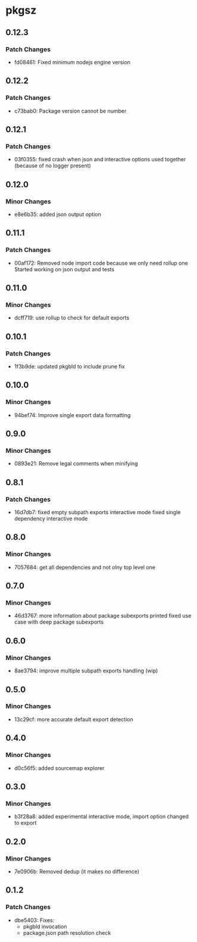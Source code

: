 # pkgsz

## 0.12.3

### Patch Changes

- fd08461: Fixed minimum nodejs engine version

## 0.12.2

### Patch Changes

- c73bab0: Package version cannot be number

## 0.12.1

### Patch Changes

- 03f0355: fixed crash when json and interactive options used together (because of no logger present)

## 0.12.0

### Minor Changes

- e8e6b35: added json output option

## 0.11.1

### Patch Changes

- 00af172: Removed node import code because we only need rollup one
  Started working on json output and tests

## 0.11.0

### Minor Changes

- dcff719: use rollup to check for default exports

## 0.10.1

### Patch Changes

- 1f3b9de: updated pkgbld to include prune fix

## 0.10.0

### Minor Changes

- 94bef74: Improve single export data formatting

## 0.9.0

### Minor Changes

- 0893e21: Remove legal comments when minifying

## 0.8.1

### Patch Changes

- 16d7db7: fixed empty subpath exports interactive mode
  fixed single dependency interactive mode

## 0.8.0

### Minor Changes

- 7057684: get all dependencies and not olny top level one

## 0.7.0

### Minor Changes

- 46d3767: more information about package subexports printed
  fixed use case with deep package subexports

## 0.6.0

### Minor Changes

- 8ae3794: improve multiple subpath exports handling (wip)

## 0.5.0

### Minor Changes

- 13c29cf: more accurate default export detection

## 0.4.0

### Minor Changes

- d0c56f5: added sourcemap explorer

## 0.3.0

### Minor Changes

- b3f28a8: added experimental interactive mode, import option changed to export

## 0.2.0

### Minor Changes

- 7e0906b: Removed dedup (it makes no difference)

## 0.1.2

### Patch Changes

- dbe5403: Fixes:
  - pkgbld invocation
  - package.json path resolution check
